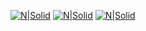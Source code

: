 [![N|Solid](https://github.com/hayatunsyauli/hayatunsyauli-p/blob/master/input.png)](https://github.com/lessydien/hayatunsyauli/hayatun-syauli/blob/master/input.png)
[![N|Solid](https://github.com/hayatunsyauli/hayatunsyauli-p/blob/master/input.png)](https://github.com/lessydien/hayatunsyauli/hayatun-syauli/blob/master/input.png)
[![N|Solid](https://github.com/hayatunsyauli/hayatunsyauli-p/blob/master/input.png)](https://github.com/lessydien/hayatunsyauli/hayatun-syauli/blob/master/input.png)